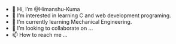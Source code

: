 - 👋 Hi, I’m @Himanshu-Kuma
- 👀 I’m interested in learning C and web development programing.
- 🌱 I’m currently learning Mechanical Engineering.
- 💞️ I’m looking to collaborate on ...
- 📫 How to reach me ...

<!---
Himanshu-Kuma/Himanshu-Kuma is a ✨ special ✨ repository because its `README.md` (this file) appears on your GitHub profile.
You can click the Preview link to take a look at your changes.
--->
